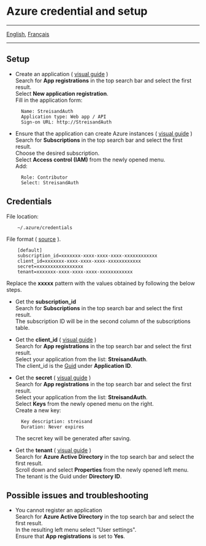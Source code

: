 Azure credential and setup
==========================

- - -
[English](AZURE.md), [Français](AZURE-fr.md)
- - -

Setup
-----
* Create an application ( [visual guide](https://docs.microsoft.com/en-in/azure/azure-resource-manager/resource-group-create-service-principal-portal#create-an-active-directory-application) )<br />
	Search for **App registrations** in the top search bar and select the first result.<br />
	Select **New application registration**.<br />
	Fill in the application form:

		Name: StreisandAuth
		Application type: Web app / API
		Sign-on URL: http://StreisandAuth

* Ensure that the application can create Azure instances ( [visual guide](https://docs.microsoft.com/en-in/azure/azure-resource-manager/resource-group-create-service-principal-portal#assign-application-to-role) )<br />
	Search for **Subscriptions** in the top search bar and select the first result.<br />
	Choose the desired subscription.<br />
	Select **Access control (IAM)** from the newly opened menu.<br />
	Add:

		Role: Contributor
		Select: StreisandAuth

Credentials
-----------
File location:

		~/.azure/credentials

File format ( [source](https://docs.ansible.com/ansible/guide_azure.html#storing-in-a-file) ).

		[default]
		subscription_id=xxxxxxx-xxxx-xxxx-xxxx-xxxxxxxxxxxx
		client_id=xxxxxxx-xxxx-xxxx-xxxx-xxxxxxxxxxxx
		secret=xxxxxxxxxxxxxxxxx
		tenant=xxxxxxx-xxxx-xxxx-xxxx-xxxxxxxxxxxx

Replace the **xxxxx** pattern with the values obtained by following the below steps.

* Get the **subscription_id**<br />
	Search for **Subscriptions** in the top search bar and select the first result.<br />
	The subscription ID will be in the second column of the subscriptions table.

* Get the **client_id** ( [visual guide](https://docs.microsoft.com/en-in/azure/azure-resource-manager/resource-group-create-service-principal-portal#get-application-id-and-authentication-key) )<br />
	Search for **App registrations** in the top search bar and select the first result.<br />
	Select your application from the list: **StreisandAuth**.<br />
	The client_id is the [Guid](https://en.wikipedia.org/wiki/Universally_unique_identifier) under **Application ID**.<br />

* Get the **secret** ( [visual guide](https://docs.microsoft.com/en-in/azure/azure-resource-manager/resource-group-create-service-principal-portal#get-application-id-and-authentication-key) )<br />
	Search for **App registrations** in the top search bar and select the first result.<br />
	Select your application from the list: **StreisandAuth**.<br />
	Select **Keys** from the newly opened menu on the right.<br />
	Create a new key:

		Key description: streisand
		Duration: Never expires
	The secret key will be generated after saving.

* Get the **tenant** ( [visual guide](https://docs.microsoft.com/en-in/azure/azure-resource-manager/resource-group-create-service-principal-portal#get-tenant-id) )<br />
	Search for **Azure Active Directory** in the top search bar and select the first result.<br />
	Scroll down and select **Properties** from the newly opened left menu.<br />
	The tenant is the Guid under **Directory ID**.<br />

Possible issues and troubleshooting
-----------------------------------
* You cannot register an application<br />
	Search for **Azure Active Directory** in the top search bar and select the first result.<br />
	In the resulting left menu select "User settings".<br />
	Ensure that **App registrations** is set to **Yes**.
